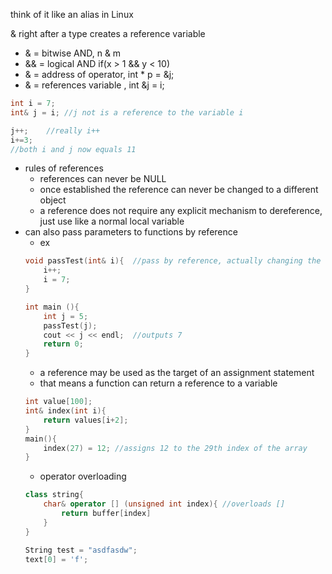 think of it like an alias in Linux

& right after a type creates a reference variable
- & = bitwise AND, n & m
- && = logical AND if(x > 1 && y < 10)
- & = address of operator, int * p = &j;
- & = references variable , int &j = i;
```c++
int i = 7;
int& j = i;	//j not is a reference to the variable i

j++;	//really i++
i+=3; 	
//both i and j now equals 11

```
- rules of references
	- references can never be NULL
	- once established the reference can never be changed to a different object
	- a reference does not require any explicit mechanism to dereference, just use like a normal local variable
- can also pass parameters to functions by reference
	- ex
	```c++
	void passTest(int& i){	//pass by reference, actually changing the value passed in
		i++;
		i = 7;
	}
	
	int main (){
		int j = 5;
		passTest(j);
		cout << j << endl;	//outputs 7
		return 0;
	}
	```
	- a reference may be used as the target of an assignment statement
	- that means a function can return a reference to a variable
	```c++
	int value[100];
	int& index(int i){
		return values[i+2];
	}
	main(){
		index(27) = 12;	//assigns 12 to the 29th index of the array
	}
	```
	- operator overloading
	```c++
	class string{
		char& operator [] (unsigned int index){ //overloads []
			return buffer[index]
		}
	}
	
	String test = "asdfasdw";
	text[0] = 'f';